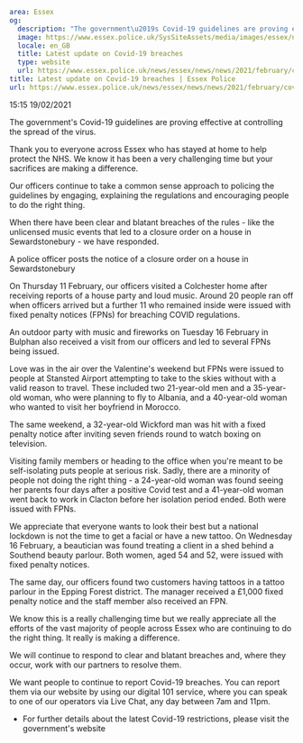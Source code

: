 ```yaml
area: Essex
og:
  description: "The government\u2019s Covid-19 guidelines are proving effective at controlling the spread of the virus. Thank you to everyone across Essex who has stayed at home to help protect the NHS."
  image: https://www.essex.police.uk/SysSiteAssets/media/images/essex/news/news/2021/02-february/covid-officer-patrol-halstead-public-gardens-110221-190221-600x300.jpg?crop=(15,0,585,300)&amp;w=600&amp;h=300&amp;scale=both
  locale: en_GB
  title: Latest update on Covid-19 breaches
  type: website
  url: https://www.essex.police.uk/news/essex/news/news/2021/february/covid-19-breaches/
title: Latest update on Covid-19 breaches | Essex Police
url: https://www.essex.police.uk/news/essex/news/news/2021/february/covid-19-breaches/
```

15:15 19/02/2021

The government's Covid-19 guidelines are proving effective at controlling the spread of the virus.

Thank you to everyone across Essex who has stayed at home to help protect the NHS. We know it has been a very challenging time but your sacrifices are making a difference.

Our officers continue to take a common sense approach to policing the guidelines by engaging, explaining the regulations and encouraging people to do the right thing.

When there have been clear and blatant breaches of the rules - like the unlicensed music events that led to a closure order on a house in Sewardstonebury \- we have responded.

A police officer posts the notice of a closure order on a house in Sewardstonebury

On Thursday 11 February, our officers visited a Colchester home after receiving reports of a house party and loud music. Around 20 people ran off when officers arrived but a further 11 who remained inside were issued with fixed penalty notices (FPNs) for breaching COVID regulations.

An outdoor party with music and fireworks on Tuesday 16 February in Bulphan also received a visit from our officers and led to several FPNs being issued.

Love was in the air over the Valentine's weekend but FPNs were issued to people at Stansted Airport attempting to take to the skies without with a valid reason to travel. These included two 21-year-old men and a 35-year-old woman, who were planning to fly to Albania, and a 40-year-old woman who wanted to visit her boyfriend in Morocco.

The same weekend, a 32-year-old Wickford man was hit with a fixed penalty notice after inviting seven friends round to watch boxing on television.

Visiting family members or heading to the office when you're meant to be self-isolating puts people at serious risk. Sadly, there are a minority of people not doing the right thing - a 24-year-old woman was found seeing her parents four days after a positive Covid test and a 41-year-old woman went back to work in Clacton before her isolation period ended. Both were issued with FPNs.

We appreciate that everyone wants to look their best but a national lockdown is not the time to get a facial or have a new tattoo. On Wednesday 16 February, a beautician was found treating a client in a shed behind a Southend beauty parlour. Both women, aged 54 and 52, were issued with fixed penalty notices.

The same day, our officers found two customers having tattoos in a tattoo parlour in the Epping Forest district. The manager received a £1,000 fixed penalty notice and the staff member also received an FPN.

We know this is a really challenging time but we really appreciate all the efforts of the vast majority of people across Essex who are continuing to do the right thing. It really is making a difference.

We will continue to respond to clear and blatant breaches and, where they occur, work with our partners to resolve them.

We want people to continue to report Covid-19 breaches. You can report them via our website by using our digital 101 service, where you can speak to one of our operators via Live Chat, any day between 7am and 11pm.

 * For further details about the latest Covid-19 restrictions, please visit the government's website
